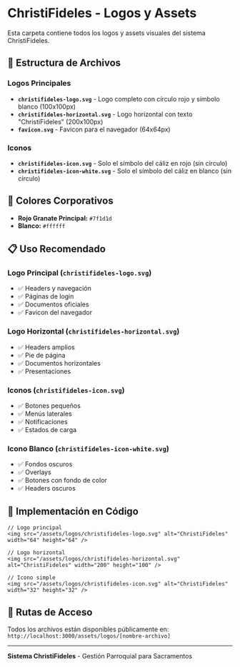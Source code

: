 # ChristiFideles - Logos y Assets

Esta carpeta contiene todos los logos y assets visuales del sistema ChristiFideles.

## 📁 Estructura de Archivos

### Logos Principales
- **`christifideles-logo.svg`** - Logo completo con círculo rojo y símbolo blanco (100x100px)
- **`christifideles-horizontal.svg`** - Logo horizontal con texto "ChristiFideles" (200x100px)
- **`favicon.svg`** - Favicon para el navegador (64x64px)

### Iconos
- **`christifideles-icon.svg`** - Solo el símbolo del cáliz en rojo (sin círculo)
- **`christifideles-icon-white.svg`** - Solo el símbolo del cáliz en blanco (sin círculo)

## 🎨 Colores Corporativos

- **Rojo Granate Principal:** `#7f1d1d`
- **Blanco:** `#ffffff`

## 📋 Uso Recomendado

### Logo Principal (`christifideles-logo.svg`)
- ✅ Headers y navegación
- ✅ Páginas de login
- ✅ Documentos oficiales
- ✅ Favicon del navegador

### Logo Horizontal (`christifideles-horizontal.svg`)
- ✅ Headers amplios
- ✅ Pie de página
- ✅ Documentos horizontales
- ✅ Presentaciones

### Iconos (`christifideles-icon.svg`)
- ✅ Botones pequeños
- ✅ Menús laterales
- ✅ Notificaciones
- ✅ Estados de carga

### Icono Blanco (`christifideles-icon-white.svg`)
- ✅ Fondos oscuros
- ✅ Overlays
- ✅ Botones con fondo de color
- ✅ Headers oscuros

## 🔧 Implementación en Código

```tsx
// Logo principal
<img src="/assets/logos/christifideles-logo.svg" alt="ChristiFideles" width="64" height="64" />

// Logo horizontal
<img src="/assets/logos/christifideles-horizontal.svg" alt="ChristiFideles" width="200" height="100" />

// Icono simple
<img src="/assets/logos/christifideles-icon.svg" alt="ChristiFideles" width="32" height="32" />
```

## 📱 Rutas de Acceso

Todos los archivos están disponibles públicamente en:
`http://localhost:3000/assets/logos/[nombre-archivo]`

---
**Sistema ChristiFideles** - Gestión Parroquial para Sacramentos

